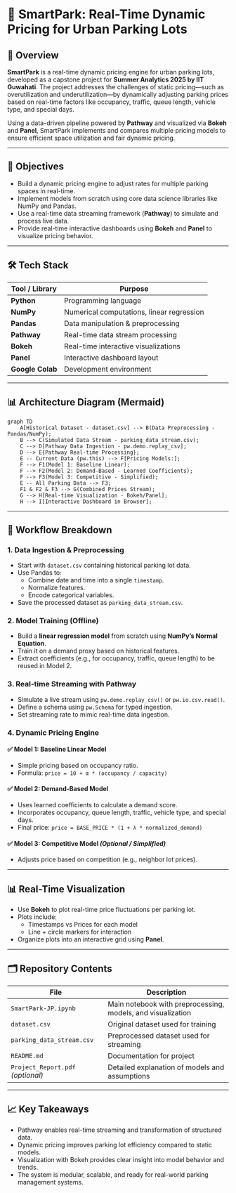 # 🚗 SmartPark: Real-Time Dynamic Pricing for Urban Parking Lots

## 📄 Overview

**SmartPark** is a real-time dynamic pricing engine for urban parking lots, developed as a capstone project for **Summer Analytics 2025 by IIT Guwahati**. The project addresses the challenges of static pricing—such as overutilization and underutilization—by dynamically adjusting parking prices based on real-time factors like occupancy, traffic, queue length, vehicle type, and special days.

Using a data-driven pipeline powered by **Pathway** and visualized via **Bokeh** and **Panel**, SmartPark implements and compares multiple pricing models to ensure efficient space utilization and fair dynamic pricing.

---

## 🎯 Objectives

- Build a dynamic pricing engine to adjust rates for multiple parking spaces in real-time.
- Implement models from scratch using core data science libraries like NumPy and Pandas.
- Use a real-time data streaming framework (**Pathway**) to simulate and process live data.
- Provide real-time interactive dashboards using **Bokeh** and **Panel** to visualize pricing behavior.

---

## 🛠️ Tech Stack

| Tool / Library    | Purpose |
|-------------------|---------|
| **Python**        | Programming language |
| **NumPy**         | Numerical computations, linear regression |
| **Pandas**        | Data manipulation & preprocessing |
| **Pathway**       | Real-time data stream processing |
| **Bokeh**         | Real-time interactive visualizations |
| **Panel**         | Interactive dashboard layout |
| **Google Colab**  | Development environment |

---

## 📊 Architecture Diagram (Mermaid)

```mermaid
graph TD
    A[Historical Dataset - dataset.csv] --> B(Data Preprocessing - Pandas/NumPy);
    B --> C(Simulated Data Stream - parking_data_stream.csv);
    C --> D[Pathway Data Ingestion - pw.demo.replay_csv];
    D --> E{Pathway Real-time Processing};
    E -- Current Data (pw.this) --> F[Pricing Models:];
    F --> F1(Model 1: Baseline Linear);
    F --> F2(Model 2: Demand-Based - Learned Coefficients);
    F --> F3(Model 3: Competitive - Simplified);
    E -- All Parking Data --> F3;
    F1 & F2 & F3 --> G(Combined Prices Stream);
    G --> H[Real-time Visualization - Bokeh/Panel];
    H --> I[Interactive Dashboard in Browser];
```

---

## 🚀 Workflow Breakdown

### 1. Data Ingestion & Preprocessing
- Start with `dataset.csv` containing historical parking lot data.
- Use Pandas to:
  - Combine date and time into a single `timestamp`.
  - Normalize features.
  - Encode categorical variables.
- Save the processed dataset as `parking_data_stream.csv`.

### 2. Model Training (Offline)
- Build a **linear regression model** from scratch using **NumPy’s Normal Equation**.
- Train it on a demand proxy based on historical features.
- Extract coefficients (e.g., for occupancy, traffic, queue length) to be reused in Model 2.

### 3. Real-time Streaming with Pathway
- Simulate a live stream using `pw.demo.replay_csv()` or `pw.io.csv.read()`.
- Define a schema using `pw.Schema` for typed ingestion.
- Set streaming rate to mimic real-time data ingestion.

### 4. Dynamic Pricing Engine

#### ✅ Model 1: Baseline Linear Model
- Simple pricing based on occupancy ratio.
- Formula: `price = 10 + α * (occupancy / capacity)`

#### ✅ Model 2: Demand-Based Model
- Uses learned coefficients to calculate a demand score.
- Incorporates occupancy, queue length, traffic, vehicle type, and special days.
- Final price: `price = BASE_PRICE * (1 + λ * normalized_demand)`

#### ✅ Model 3: Competitive Model *(Optional / Simplified)*
- Adjusts price based on competition (e.g., neighbor lot prices).

---

## 📊 Real-Time Visualization

- Use **Bokeh** to plot real-time price fluctuations per parking lot.
- Plots include:
  - Timestamps vs Prices for each model
  - Line + circle markers for interaction
- Organize plots into an interactive grid using **Panel**.

---

## 🗂️ Repository Contents

| File | Description |
|------|-------------|
| `SmartPark-JP.ipynb` | Main notebook with preprocessing, models, and visualization |
| `dataset.csv` | Original dataset used for training |
| `parking_data_stream.csv` | Preprocessed dataset used for streaming |
| `README.md` | Documentation for project |
| `Project_Report.pdf` *(optional)* | Detailed explanation of models and assumptions |

---

## 📈 Key Takeaways

- Pathway enables real-time streaming and transformation of structured data.
- Dynamic pricing improves parking lot efficiency compared to static models.
- Visualization with Bokeh provides clear insight into model behavior and trends.
- The system is modular, scalable, and ready for real-world parking management systems.
